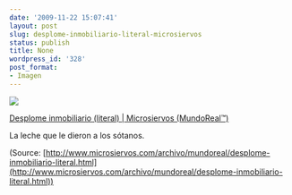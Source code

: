 ```yaml
---
date: '2009-11-22 15:07:41'
layout: post
slug: desplome-inmobiliario-literal-microsiervos
status: publish
title: None
wordpress_id: '328'
post_format:
- Imagen
---
```


[![](http://jjdenis.files.wordpress.com/2012/04/tumblr_ktikktm0zt1qzqnl8o1_500.jpg)](http://www.microsiervos.com/archivo/mundoreal/desplome-inmobiliario-literal.html)

[Desplome inmobiliario (literal) | Microsiervos (MundoReal™)](http://www.microsiervos.com/archivo/mundoreal/desplome-inmobiliario-literal.html)




La leche que le dieron a los sótanos.

(Source: [http://www.microsiervos.com/archivo/mundoreal/desplome-inmobiliario-literal.html](http://www.microsiervos.com/archivo/mundoreal/desplome-inmobiliario-literal.html))
